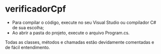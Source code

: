 # verificadorCpf

* Para compilar o código, execute no seu Visual Studio ou compilador C# de sua escolha;
* Ao abrir a pasta do projeto, execute o arquivo Program.cs.

Todas as classes, métodos e chamadas estão devidamente comentadas e de fácil entendimento.
